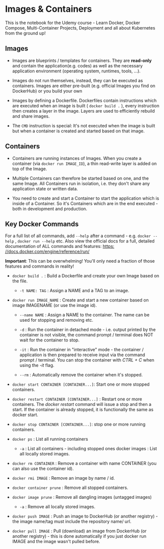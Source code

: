 #  Images & Containers

This is the notebook for the Udemy course - Learn Docker, Docker Compose, Multi-Container Projects, Deployment and all about Kubernetes from the ground up!

## Images

* Images are blueprints / templates for containers. They are **read-only** and contain the application(e.g. codes) as well as the necessary application environment (operating system, runtimes, tools, ...).

* Images do not run themselves, instead, they can be executed as containers.
Images are either pre-built (e.g. official Images you find on DockerHub) or you build your own

* Images by defining a Dockerfile. Dockerfiles contain instructions which are executed when an image is built ( `docker build .` ), every instruction then creates a layer in the image. Layers are used to efficiently rebuild and share images.
  
* The `CMD` instruction is special: It's not executed when the image is built but when a container is created and started based on that image.

## Containers

* Containers are running instances of Images. When you create a container (via `docker run IMAGE_ID`), a thin read-write layer is added on top of the Image.

* Multiple Containers can therefore be started based on one, and the same Image. All Containers run in isolation, i.e. they don't share any application state or written data.

* You need to create and start a Container to start the application which is inside of a Container. So it's Containers which are in the end executed - both in development and production.

## Key Docker Commands

For a full list of all commands, add `--help` after a command - e.g. `docker --help` , `docker run --help` etc.
Also view the official docs for a full, detailed documentation of ALL commands and features: [https: //docs.docker.com/engine/reference/run/](https://docs.docker.com/engine/reference/run/)

**Important**: This can be overwhelming! You'll only need a fraction of those features and commands in reality!

* `docker build .` : Build a Dockerfile and create your own Image based on the file.
  + `-t NAME: TAG` : Assign a NAME and a TAG to an image.

* `docker run IMAGE_NAME` : Create and start a new container based on image IMAGENAME (or use the image id).
  + `--name NAME` : Assign a NAME to the container. The name can be used for stopping and removing etc.
 
  + `-d` : Run the container in detached mode - i.e. output printed by the container is not visible, the command prompt / terminal does NOT wait for the container to stop.
 
  + `-it` : Run the container in "interactive" mode - the container / application is then prepared to receive input via the command prompt / terminal. You can stop the container with *CTRL + C* when using the *-it* flag.
 
  + `--rm` : Automatically remove the container when it's stopped.

* `docker start CONTAINER [CONTAINER...]`: Start one or more stopped containers.
  
* `docker restart CONTAINER [CONTAINER...]` : Restart one or more containers. The *docker restart* command will issue a stop and then a start. If the container is already stopped, it is functionally the same as docker start.

* `docker stop CONTAINER [CONTAINER...]`: stop one or more running containers.

* `docker ps` : List all running containers
  + `-a` : List all containers - including stopped ones docker images : List all locally stored images.

* `docker rm CONTAINER` : Remove a container with name CONTAINER (you can also use the container id).

* `docker rmi IMAGE` : Remove an image by name / id.

* `docker container prune` : Remove all stopped containers.

* `docker image prune` : Remove all dangling images (untagged images)
  + `-a` : Remove all locally stored images.

* `docker push IMAGE` : Push an image to DockerHub (or another registry) - the image name/tag must include the repository name/ url.

* `docker pull IMAGE` : Pull (download) an image from DockerHub (or another registry) - this is done automatically if you just docker run IMAGE and the image wasn't pulled before.
 
